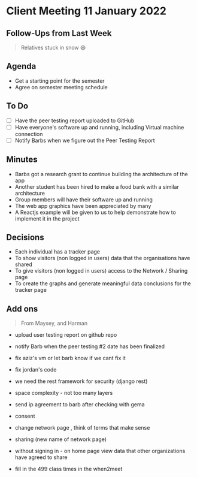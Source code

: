 # Client Meeting 11 January 2022

## Follow-Ups from Last Week

> Relatives stuck in snow 😆

## Agenda

- Get a starting point for the semester
- Agree on semester meeting schedule

## To Do

- [ ] Have the peer testing report uploaded to GitHub
- [ ] Have everyone's software up and running, including Virtual machine connection
- [ ] Notify Barbs when we figure out the Peer Testing Report

## Minutes

- Barbs got a research grant to continue building the architecture of the app
- Another student has been hired to make a food bank with a similar architecture
- Group members will have their software up and running
- The web app graphics have been appreciated by many
- A Reactjs example will be given to us to help demonstrate how to implement it in the project

## Decisions

- Each individual has a tracker page
- To show visitors (non logged in users) data that the organisations have shared
- To give visitors (non logged in users) access to the Network / Sharing page
- To create the graphs and generate meaningful data conclusions for the tracker page

## Add ons

> From Maysey, and Harman

- upload user testing report on github repo

- notify Barb when the peer testing #2 date has been finalized

- fix aziz's vm or let barb know if we cant fix it
- fix jordan's code
- we need the rest framework for security (django rest)
- space complexity - not too many layers
- send ip agreement to barb after checking with gema
- consent
- change network page , think of terms that make sense
- sharing (new name of network page)
- without signing in - on home page view data that other organizations have agreed to share

- fill in the 499 class times in the when2meet
